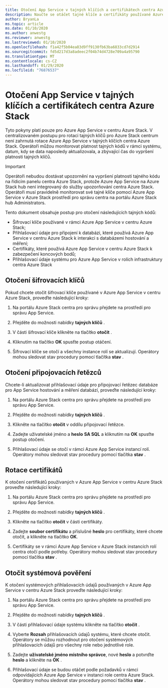 ```yaml
---
title: Otočení App Service v tajných klíčích a certifikátech centra Azure Stack
description: Naučte se otáčet tajné klíče a certifikáty používané Azure App Service v centru Azure Stack
author: BryanLa
ms.topic: article
ms.date: 01/10/2020
ms.author: anwestg
ms.reviewer: anwestg
ms.lastreviewed: 01/10/2020
ms.openlocfilehash: f1a42f5b04ea83d9ff9130fb63ba6833cd7d2914
ms.sourcegitcommit: fd5d217d3a8adeec2f04b74d4728e709a4a95790
ms.translationtype: MT
ms.contentlocale: cs-CZ
ms.lasthandoff: 01/29/2020
ms.locfileid: "76876537"
---
```

# <a name="rotate-app-service-on-azure-stack-hub-secrets-and-certificates"></a>Otočení App Service v tajných klíčích a certifikátech centra Azure Stack

Tyto pokyny platí pouze pro Azure App Service v centru Azure Stack.  V centralizovaném postupu pro rotaci tajných klíčů pro Azure Stack centrum není zahrnutá rotace Azure App Service v tajných klíčích centra Azure Stack.  Operátoři můžou monitorovat platnost tajných kódů v rámci systému, datum, kdy se data naposledy aktualizovala, a zbývající čas do vypršení platnosti tajných klíčů.

> [!Important]
> Operátoři nebudou dostávat upozornění na vypršení platnosti tajného kódu na řídicím panelu centra Azure Stack, protože Azure App Service na Azure Stack hub není integrovaný do služby upozorňování centra Azure Stack.  Operátoři musí pravidelně monitorovat své tajné klíče pomocí Azure App Service v Azure Stack prostředí pro správu centra na portálu Azure Stack hub Administrators.

Tento dokument obsahuje postup pro otočení následujících tajných kódů:

* Šifrovací klíče používané v rámci Azure App Service v centru Azure Stack;
* Přihlašovací údaje pro připojení k databázi, které používá Azure App Service v centru Azure Stack k interakci s databázemi hostování a měření;
* Certifikáty, které používá Azure App Service v centru Azure Stack k zabezpečení koncových bodů;
* Přihlašovací údaje systému pro Azure App Service v rolích infrastruktury centra Azure Stack

## <a name="rotate-encryption-keys"></a>Otočení šifrovacích klíčů

Pokud chcete otočit šifrovací klíče používané v Azure App Service v centru Azure Stack, proveďte následující kroky:

1. Na portálu Azure Stack centra pro správu přejdete na prostředí pro správu App Service.

1. Přejděte do možnosti nabídky **tajných klíčů** .

1. V části šifrovací klíče klikněte na tlačítko **otočit** .

1. Kliknutím na tlačítko **OK** spusťte postup otáčení.

1. Šifrovací klíče se otočí a všechny instance rolí se aktualizují. Operátory mohou sledovat stav procedury pomocí tlačítka **stav** .

## <a name="rotate-connection-strings"></a>Otočení připojovacích řetězců

Chcete-li aktualizovat přihlašovací údaje pro připojovací řetězec databáze pro App Service hostování a měření databází, proveďte následující kroky:

1. Na portálu Azure Stack centra pro správu přejdete na prostředí pro správu App Service.

1. Přejděte do možnosti nabídky **tajných klíčů** .

1. Klikněte na tlačítko **otočit** v oddílu připojovací řetězce.

1. Zadejte uživatelské jméno a **heslo** **SA SQL** a kliknutím na **OK** spusťte postup otočení. 

1. Přihlašovací údaje se otočí v rámci Azure App Service instancí rolí. Operátory mohou sledovat stav procedury pomocí tlačítka **stav** .

## <a name="rotate-certificates"></a>Rotace certifikátů

K otočení certifikátů používaných v Azure App Service v centru Azure Stack proveďte následující kroky:

1. Na portálu Azure Stack centra pro správu přejdete na prostředí pro správu App Service.

1. Přejděte do možnosti nabídky **tajných klíčů** .

1. Klikněte na tlačítko **otočit** v části certifikáty.

1. Zadejte **soubor certifikátu** a příslušné **heslo** pro certifikáty, které chcete otočit, a klikněte na tlačítko **OK**.

1. Certifikáty se v rámci Azure App Service v Azure Stack instancích rolí centra otočí podle potřeby.  Operátory mohou sledovat stav procedury pomocí tlačítka **stav** .

## <a name="rotate-system-credentials"></a>Otočit systémová pověření

K otočení systémových přihlašovacích údajů používaných v Azure App Service v centru Azure Stack proveďte následující kroky:

1. Na portálu Azure Stack centra pro správu přejdete na prostředí pro správu App Service.

1. Přejděte do možnosti nabídky **tajných klíčů** .

1. V části přihlašovací údaje systému klikněte na tlačítko **otočit** .

1. Vyberte **Rozsah** přihlašovacích údajů systému, které chcete otočit.  Operátory se můžou rozhodnout pro otočení systémových přihlašovacích údajů pro všechny role nebo jednotlivé role.

1. Zadejte **uživatelské jméno místního správce**, nové **heslo** a potvrďte **heslo** a klikněte na **OK** .

1. Přihlašovací údaje se budou otáčet podle požadavků v rámci odpovídajících Azure App Service v instanci role centra Azure Stack.  Operátory mohou sledovat stav procedury pomocí tlačítka **stav** .



